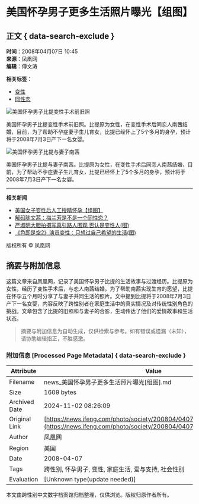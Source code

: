 # 美国怀孕男子更多生活照片曝光【组图】

## 正文 { data-search-exclude }


**时间**：2008年04月07日 10:45  
**来源**：凤凰网  
**编辑**：傅文涛  

**相关标签**：  
- [变性](http://tag.ifeng.com/?tagID=1174)  
- [同性恋](http://tag.ifeng.com/?tagID=51)  

![美国怀孕男子比提变性手术前旧照](http://img.ifeng.com/hres/200804/07/10/ad163158af4565c9bd4de8e9022bbaa2.jpg)  

美国怀孕男子比提变性手术前旧照。比提原为女性，在变性手术后同恋人南茜结婚，目前，为了帮助不孕症妻子生儿育女，比提已经怀上了5个多月的身孕，预计将于2008年7月3日产下一名女婴。  

![美国怀孕男子比提与妻子南茜](http://img.ifeng.com/hres/200804/07/10/4e5318a23dec5f62aad2aeb893beeec8.jpg)  

美国怀孕男子比提与妻子南茜。比提原为女性，在变性手术后同恋人南茜结婚，目前，为了帮助不孕症妻子生儿育女，比提已经怀上了5个多月的身孕，预计将于2008年7月3日产下一名女婴。  

---  
**相关新闻**  
- [美国女子变性后人工授精怀孕【组图】](http://news.ifeng.com/photo/society/200803/0329_1400_467524.shtml)  
- [解码陈文茜：梅兰芳是不是一个同性恋？](http://phtv.ifeng.com/program/jmcwq/200801/0105_1732_354205.shtml)  
- [严淑明大胆拍摄写真引路人围观 否认是变性人(图)](http://ent.ifeng.com/idolnews/hk/200711/1128_1835_314113.shtml)  
- [《色即是空2》演员变性：只想过自己希望的生活(图)](http://ent.ifeng.com/idolnews/jpkr/200711/1126_1836_311238.shtml)  

版权所有 © 凤凰网

## 摘要与附加信息

<!-- tcd_abstract -->
这篇文章来自凤凰网，记录了美国怀孕男子比提的生活故事与过渡经历。比提原为女性，经历了变性手术后，与恋人南茜结婚。为了帮助南茜实现生育的愿望，比提在怀孕五个月时分享了与妻子共同生活的照片。文中提到比提将于2008年7月3日产下一名女婴，内容反映了跨性别者在家庭生活中的真实情况及对传统性别角色的挑战。文章包含了比提的旧照和与妻子的合影，生动传达了他们的爱情故事和生活状态。
<!-- tcd_abstract_end -->

> 摘要与附加信息为自动生成，仅供检索与参考。如有错误或遗漏（未知），请协助编辑指正，不胜感激。

### 附加信息 [Processed Page Metadata] { data-search-exclude }

| Attribute       | Value                                  |
|-----------------|----------------------------------------|
| Filename        | news_美国怀孕男子更多生活照片曝光[组图].md                             |
| Size            | 1609 bytes                           |
| Archived Date   | 2024-11-02 08:26:09                             |
| Original Link   | [https://news.ifeng.com/photo/society/200804/0407_1400_478267_3.shtml](https://news.ifeng.com/photo/society/200804/0407_1400_478267_3.shtml)                       |
| Author          | 凤凰网                               |
| Region          | 美国                               |
| Date            | 2008-04-07                                 |
| Tags            | 跨性别, 怀孕男子, 变性, 家庭生活, 爱与支持, 社会性别                                 |
| Evaluation            | [Unknown type(update needed)]                                 |
<!-- tcd_table_end -->

本文由跨性别中文数字档案馆归档整理，仅供浏览。版权归原作者所有。
